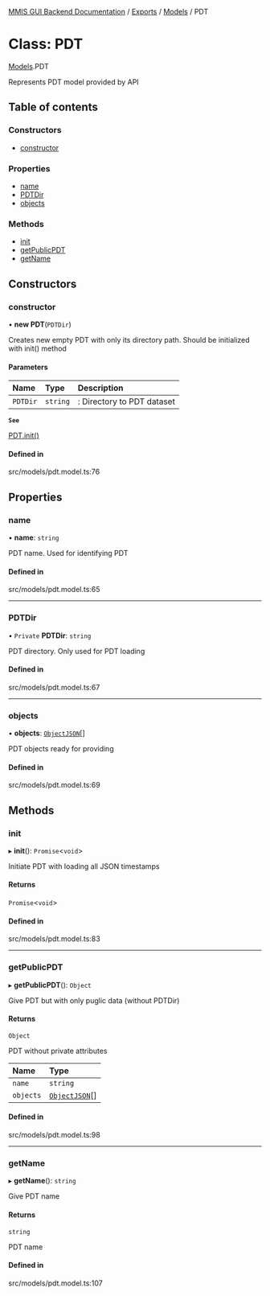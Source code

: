 [MMIS GUI Backend Documentation](../README.md) / [Exports](../modules.md) / [Models](../modules/Models.md) / PDT

# Class: PDT

[Models](../modules/Models.md).PDT

Represents PDT model provided by API

## Table of contents

### Constructors

-   [constructor](Models.PDT.md#constructor)

### Properties

-   [name](Models.PDT.md#name)
-   [PDTDir](Models.PDT.md#pdtdir)
-   [objects](Models.PDT.md#objects)

### Methods

-   [init](Models.PDT.md#init)
-   [getPublicPDT](Models.PDT.md#getpublicpdt)
-   [getName](Models.PDT.md#getname)

## Constructors

### constructor

• **new PDT**(`PDTDir`)

Creates new empty PDT with only its directory path. Should be initialized with init() method

#### Parameters

| Name     | Type     | Description                |
| :------- | :------- | :------------------------- |
| `PDTDir` | `string` | : Directory to PDT dataset |

**`See`**

[PDT.init()](Models.PDT.md#init)

#### Defined in

src/models/pdt.model.ts:76

## Properties

### name

• **name**: `string`

PDT name. Used for identifying PDT

#### Defined in

src/models/pdt.model.ts:65

---

### PDTDir

• `Private` **PDTDir**: `string`

PDT directory. Only used for PDT loading

#### Defined in

src/models/pdt.model.ts:67

---

### objects

• **objects**: [`ObjectJSON`](../modules/Types.Objects.md#objectjson)[]

PDT objects ready for providing

#### Defined in

src/models/pdt.model.ts:69

## Methods

### init

▸ **init**(): `Promise`<`void`\>

Initiate PDT with loading all JSON timestamps

#### Returns

`Promise`<`void`\>

#### Defined in

src/models/pdt.model.ts:83

---

### getPublicPDT

▸ **getPublicPDT**(): `Object`

Give PDT but with only puglic data (without PDTDir)

#### Returns

`Object`

PDT without private attributes

| Name      | Type                                                     |
| :-------- | :------------------------------------------------------- |
| `name`    | `string`                                                 |
| `objects` | [`ObjectJSON`](../modules/Types.Objects.md#objectjson)[] |

#### Defined in

src/models/pdt.model.ts:98

---

### getName

▸ **getName**(): `string`

Give PDT name

#### Returns

`string`

PDT name

#### Defined in

src/models/pdt.model.ts:107
